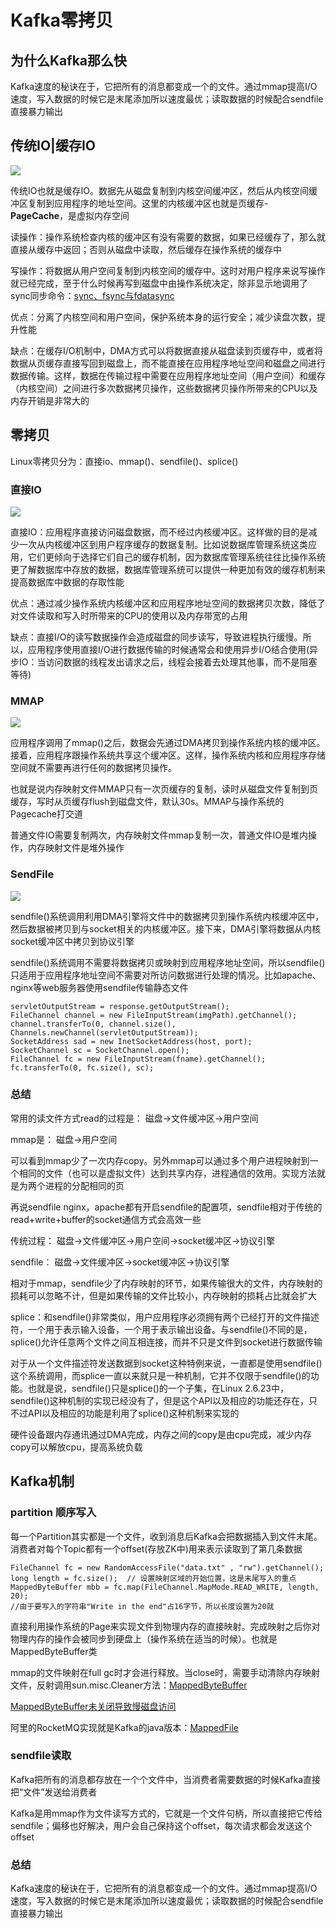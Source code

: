 # Kafka零拷贝

## 为什么Kafka那么快

Kafka速度的秘诀在于，它把所有的消息都变成一个的文件。通过mmap提高I/O速度，写入数据的时候它是末尾添加所以速度最优；读取数据的时候配合sendfile直接暴力输出

## 传统IO|缓存IO

![](https://gitee.com/chenjinhua_939598604/resources/raw/img/static/20200102102552.png)

传统IO也就是缓存IO。数据先从磁盘复制到内核空间缓冲区，然后从内核空间缓冲区复制到应用程序的地址空间。这里的内核缓冲区也就是页缓存-**PageCache**，是虚拟内存空间

读操作：操作系统检查内核的缓冲区有没有需要的数据，如果已经缓存了，那么就直接从缓存中返回；否则从磁盘中读取，然后缓存在操作系统的缓存中

写操作：将数据从用户空间复制到内核空间的缓存中。这时对用户程序来说写操作就已经完成，至于什么时候再写到磁盘中由操作系统决定，除非显示地调用了sync同步命令：[sync、fsync与fdatasync](http://blog.csdn.net/younger_china/article/details/51127127)

优点：分离了内核空间和用户空间，保护系统本身的运行安全；减少读盘次数，提升性能

缺点：在缓存I/O机制中，DMA方式可以将数据直接从磁盘读到页缓存中，或者将数据从页缓存直接写回到磁盘上，而不能直接在应用程序地址空间和磁盘之间进行数据传输。这样，数据在传输过程中需要在应用程序地址空间（用户空间）和缓存（内核空间）之间进行多次数据拷贝操作，这些数据拷贝操作所带来的CPU以及内存开销是非常大的

## 零拷贝

Linux零拷贝分为：直接io、mmap()、sendfile()、splice()

### 直接IO

![](https://gitee.com/chenjinhua_939598604/resources/raw/img/static/20200102102633.png)

直接IO：应用程序直接访问磁盘数据，而不经过内核缓冲区。这样做的目的是减少一次从内核缓冲区到用户程序缓存的数据复制。比如说数据库管理系统这类应用，它们更倾向于选择它们自己的缓存机制，因为数据库管理系统往往比操作系统更了解数据库中存放的数据，数据库管理系统可以提供一种更加有效的缓存机制来提高数据库中数据的存取性能

优点：通过减少操作系统内核缓冲区和应用程序地址空间的数据拷贝次数，降低了对文件读取和写入时所带来的CPU的使用以及内存带宽的占用

缺点：直接I/O的读写数据操作会造成磁盘的同步读写，导致进程执行缓慢。所以，应用程序使用直接I/O进行数据传输的时候通常会和使用异步I/O结合使用(异步IO：当访问数据的线程发出请求之后，线程会接着去处理其他事，而不是阻塞等待)

### MMAP

![](https://gitee.com/chenjinhua_939598604/resources/raw/img/static/20200102102715.png)

应用程序调用了mmap()之后，数据会先通过DMA拷贝到操作系统内核的缓冲区。接着，应用程序跟操作系统共享这个缓冲区。这样，操作系统内核和应用程序存储空间就不需要再进行任何的数据拷贝操作。

也就是说内存映射文件MMAP只有一次页缓存的复制，读时从磁盘文件复制到页缓存，写时从页缓存flush到磁盘文件，默认30s。MMAP与操作系统的Pagecache打交道

普通文件IO需要复制两次，内存映射文件mmap复制一次，普通文件IO是堆内操作，内存映射文件是堆外操作

### SendFile

![](https://gitee.com/chenjinhua_939598604/resources/raw/img/static/20200102102736.png)

sendfile()系统调用利用DMA引擎将文件中的数据拷贝到操作系统内核缓冲区中，然后数据被拷贝到与socket相关的内核缓冲区。接下来，DMA引擎将数据从内核socket缓冲区中拷贝到协议引擎

sendfile()系统调用不需要将数据拷贝或映射到应用程序地址空间，所以sendfile()只适用于应用程序地址空间不需要对所访问数据进行处理的情况。比如apache、nginx等web服务器使用sendfile传输静态文件

```
servletOutputStream = response.getOutputStream();
FileChannel channel = new FileInputStream(imgPath).getChannel();
channel.transferTo(0, channel.size(), Channels.newChannel(servletOutputStream));
SocketAddress sad = new InetSocketAddress(host, port);
SocketChannel sc = SocketChannel.open();
FileChannel fc = new FileInputStream(fname).getChannel();
fc.transferTo(0, fc.size(), sc);
```

### 总结

常用的读文件方式read的过程是：
磁盘->文件缓冲区->用户空间

mmap是：
磁盘->用户空间

可以看到mmap少了一次内存copy。另外mmap可以通过多个用户进程映射到一个相同的文件（也可以是虚拟文件）达到共享内存，进程通信的效用。实现方法就是为两个进程的分配相同的页

再说sendfile
nginx，apache都有开启sendfile的配置项，sendfile相对于传统的read+write+buffer的socket通信方式会高效一些

传统过程：
磁盘->文件缓冲区->用户空间->socket缓冲区->协议引擎

sendfile：
磁盘->文件缓冲区->socket缓冲区->协议引擎

相对于mmap，sendfile少了内存映射的环节，如果传输很大的文件，内存映射的损耗可以忽略不计，但是如果传输的文件比较小，内存映射的损耗占比就会扩大

splice：和sendfile()非常类似，用户应用程序必须拥有两个已经打开的文件描述符，一个用于表示输入设备，一个用于表示输出设备。与sendfile()不同的是，splice()允许任意两个文件之间互相连接，而并不只是文件到socket进行数据传输

对于从一个文件描述符发送数据到socket这种特例来说，一直都是使用sendfile()这个系统调用，而splice一直以来就只是一种机制，它并不仅限于sendfile()的功能。也就是说，sendfile()只是splice()的一个子集，在Linux 2.6.23中，sendfile()这种机制的实现已经没有了，但是这个API以及相应的功能还存在，只不过API以及相应的功能是利用了splice()这种机制来实现的

硬件设备跟内存通讯通过DMA完成，内存之间的copy是由cpu完成，减少内存copy可以解放cpu，提高系统负载

## Kafka机制

### partition 顺序写入

每一个Partition其实都是一个文件，收到消息后Kafka会把数据插入到文件末尾。消费者对每个Topic都有一个offset(存放ZK中)用来表示读取到了第几条数据

```
FileChannel fc = new RandomAccessFile("data.txt" , "rw").getChannel();  
long length = fc.size();  // 设置映射区域的开始位置，这是末尾写入的重点
MappedByteBuffer mbb = fc.map(FileChannel.MapMode.READ_WRITE, length, 20);  
//由于要写入的字符串"Write in the end"占16字节，所以长度设置为20就
```

直接利用操作系统的Page来实现文件到物理内存的直接映射。完成映射之后你对物理内存的操作会被同步到硬盘上（操作系统在适当的时候）。也就是MappedByteBuffer类

mmap的文件映射在full gc时才会进行释放。当close时，需要手动清除内存映射文件，反射调用sun.misc.Cleaner方法：[MappedByteBuffer](http://langgufu.iteye.com/blog/2107023)

[MappedByteBuffer未关闭导致慢磁盘访问](http://www.cnblogs.com/huxi2b/p/6637425.html)

阿里的RocketMQ实现就是Kafka的java版本：[MappedFile](https://github.com/alibaba/RocketMQ/blob/master/rocketmq-store/src/main/java/com/alibaba/rocketmq/store/MapedFile.java)

### sendfile读取

Kafka把所有的消息都存放在一个个文件中，当消费者需要数据的时候Kafka直接把“文件”发送给消费者

Kafka是用mmap作为文件读写方式的，它就是一个文件句柄，所以直接把它传给sendfile；偏移也好解决，用户会自己保持这个offset，每次请求都会发送这个offset

### 总结

Kafka速度的秘诀在于，它把所有的消息都变成一个的文件。通过mmap提高I/O速度，写入数据的时候它是末尾添加所以速度最优；读取数据的时候配合sendfile直接暴力输出
